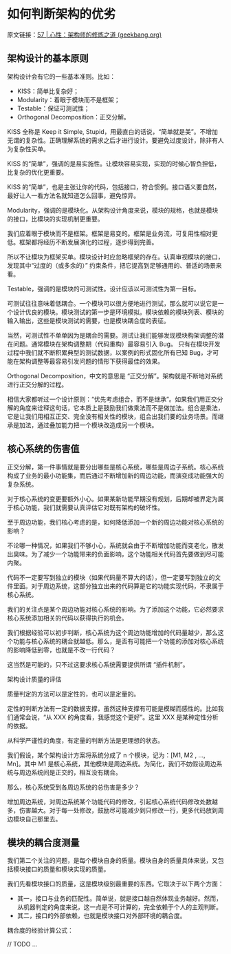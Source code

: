 # 如何判断架构的优劣

原文链接：[57 | 心性：架构师的修炼之道 (geekbang.org)](https://time.geekbang.org/column/article/166014)

## 架构设计的基本原则

架构设计会有它的一些基本准则。比如：

- KISS：简单比复杂好；
- Modularity：着眼于模块而不是框架；
- Testable：保证可测试性；
- Orthogonal Decomposition：正交分解。

KISS 全称是 Keep it Simple, Stupid，用最直白的话说，“简单就是美”。不增加无谓的复杂性。正确理解系统的需求之后才进行设计。要避免过度设计，除非有人为复杂性买单。

KISS 的“简单”，强调的是易实施性。让模块容易实现，实现的时候心智负担低，比复杂的优化更重要。

KISS 的“简单”，也是主张让你的代码，包括接口，符合惯例。接口语义要自然，最好让人一看方法名就知道怎么回事，避免惊异。



Modularity，强调的是模块化。从架构设计角度来说，模块的规格，也就是模块的接口，比模块的实现机制更重要。

我们应着眼于模块而不是框架。框架是易变的。框架是业务流，可复用性相对更低。框架都将经历不断发展演化的过程，逐步得到完善。

所以不让模块为框架买单。模块设计时应忽略框架的存在。认真审视模块的接口，发现其中“过度的（或多余的）” 约束条件，把它提高到足够通用的、普适的场景来看。



Testable，强调的是模块的可测试性。设计应该以可测试性为第一目标。

可测试往往意味着低耦合。一个模块可以很方便地进行测试，那么就可以说它是一个设计优良的模块。模块测试的第一步是环境模拟。模块依赖的模块列表、模块的输入输出，这些是模块测试的需要，也是模块耦合度的表征。

当然，可测试性不单单因为是耦合的需要。测试让我们能够发现模块构架调整的潜在问题。通常模块在架构调整期（代码重构）最容易引入 Bug。 只有在模块开发过程中我们就不断积累典型的测试数据，以案例的形式固化所有已知 Bug，才可能在架构调整等最容易引发问题的情形下获得最佳的效果。



Orthogonal Decomposition，中文的意思是 “正交分解”。架构就是不断地对系统进行正交分解的过程。

相信大家都听过一个设计原则：“优先考虑组合，而不是继承”。如果我们用正交分解的角度来诠释这句话，它本质上是鼓励我们做乘法而不是做加法。组合是乘法，它是让我们用相互正交、完全没有相关性的模块，组合出我们要的业务场景。而继承是加法，通过叠加能力把一个模块改造成另一个模块。	

## 核心系统的伤害值

正交分解，第一件事情就是要分出哪些是核心系统，哪些是周边子系统。核心系统构成了业务的最小功能集，而后通过不断增加新的周边功能，而演变成功能强大的复杂系统。

对于核心系统的变更要额外小心。如果某新功能早期没有规划，后期却被界定为属于核心功能，我们就需要认真评估它对既有架构的破坏性。

至于周边功能，我们核心考虑的是，如何降低添加一个新的周边功能对核心系统的影响？

不论哪一种情况，如果我们不够小心，系统就会由于不断增加功能而变老化，散发出臭味。为了减少一个功能带来的负面影响，这个功能相关代码首先要做到尽可能内聚。

代码不一定要写到独立的模块（如果代码量不算大的话），但一定要写到独立的文件里面。对于周边系统，这部分独立出来的代码算是它的功能实现代码，不隶属于核心系统。

我们的关注点是某个周边功能对核心系统的影响。为了添加这个功能，它必然要求核心系统添加相关的代码以获得执行的机会。



我们根据经验可以初步判断，核心系统为这个周边功能增加的代码量越少，那么这个功能与核心系统的耦合就越低。那么，是否有可能把一个功能的添加对核心系统的影响降低到零，也就是不改一行代码？

这当然是可能的，只不过这要求核心系统需要提供所谓 “插件机制”。



架构设计质量的评估

质量判定的方法可以是定性的，也可以是定量的。

定性的判断方法有一定的数据支撑，虽然这种支撑有可能是模糊而感性的。比如我们通常会说，“从 XXX 的角度看，我感觉这个更好”。这里 XXX 是某种定性分析的依据。

从科学严谨性的角度，有定量的判断方法是更理想的状态。

我们假设，某个架构设计方案将系统分成了 n 个模块，记为：[M1, M2 , ..., Mn]。其中 M1 是核心系统，其他模块是周边系统。为简化，我们不妨假设周边系统与周边系统间是正交的，相互没有耦合。

那么，核心系统受到各周边系统的总伤害是多少？

增加周边系统，对周边系统某个功能代码的修改，引起核心系统代码修改处数越多，伤害越大。对于每一处修改，鼓励尽可能减少到只修改一行，更多代码放到周边模块自己那里去。



## 模块的耦合度测量

我们第二个关注的问题，是每个模块自身的质量。模块自身的质量具体来说，又包括模块接口的质量和模块实现的质量。

我们先看模块接口的质量，这是模块级别最重要的东西。它取决于以下两个方面：

- 其一，接口与业务的匹配性。简单说，就是接口越自然体现业务越好。然而，从机器判定的角度来说，这一点是不可计算的，完全依赖于个人的主观判断。
- 其二，接口的外部依赖，也就是模块接口对外部环境的耦合度。

耦合度的经验计算公式：

// TODO ...

